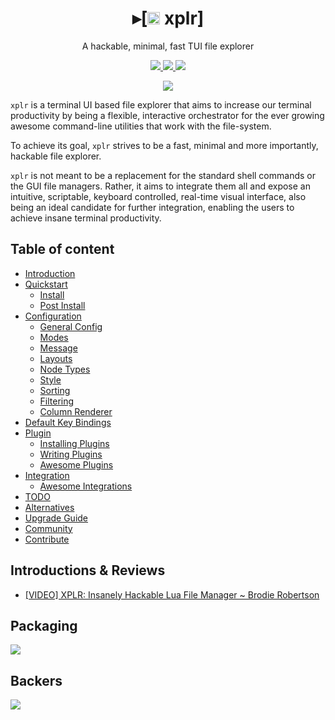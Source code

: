 <h1 align="center">
  ▸[<a href="https://github.com/sayanarijit/xplr/blob/main/assets/icon/xplr.svg" target="_blank"><img src="https://s3.gifyu.com/images/xplr32.png" alt="▓▓" height="20" width="20" /></a> xplr]
</h1>

<p align="center">
A hackable, minimal, fast TUI file explorer
</p>

<p align="center">

<a href="https://crates.io/crates/xplr" target="_blank">
<img src="https://img.shields.io/crates/v/xplr.svg" />
</a>

<a href="https://github.com/sayanarijit/xplr/commits" target="_blank">
<img src="https://img.shields.io/github/commit-activity/m/sayanarijit/xplr" />
</a>

<a href="https://discord.gg/JmasSPCcz3" target="_blank">
<img src="https://img.shields.io/discord/834369918312382485?logo=discord&style=social" />
</a>

</p>

<p align="center">
<img src="https://s3.gifyu.com/images/xplr-0.5.0.gif" />
</p>

`xplr` is a terminal UI based file explorer that aims to increase our terminal
productivity by being a flexible, interactive orchestrator for the ever growing
awesome command-line utilities that work with the file-system.

To achieve its goal, `xplr` strives to be a fast, minimal and more importantly,
hackable file explorer.

`xplr` is not meant to be a replacement for the standard shell commands or the
GUI file managers. Rather, it aims to integrate them all and expose an
intuitive, scriptable, keyboard controlled, real-time visual interface, also
being an ideal candidate for further integration, enabling the users to achieve
insane terminal productivity.

Table of content
----------------

- [Introduction](https://xplr.dev/en/introduction.html)
- [Quickstart](https://xplr.dev/en/quickstart.html)
  - [Install](https://xplr.dev/en/install.html)
  - [Post Install](https://xplr.dev/en/post-install.html)
- [Configuration](https://xplr.dev/en/configuration.html)
  - [General Config](https://xplr.dev/en/general-config.html)
  - [Modes](https://xplr.dev/en/modes.html)
  - [Message](https://xplr.dev/en/message.html)
  - [Layouts](https://xplr.dev/en/layouts.html)
  - [Node Types](https://xplr.dev/en/node_types.html)
  - [Style](https://xplr.dev/en/style.html)
  - [Sorting](https://xplr.dev/en/sorting.html)
  - [Filtering](https://xplr.dev/en/filtering.html)
  - [Column Renderer](https://xplr.dev/en/column-renderer.html)
- [Default Key Bindings](https://xplr.dev/en/default-key-bindings.html)
- [Plugin](https://xplr.dev/en/plugin.html)
  - [Installing Plugins](https://xplr.dev/en/installing-plugins.html)
  - [Writing Plugins](https://xplr.dev/en/writing-plugins.html)
  - [Awesome Plugins](https://xplr.dev/en/awesome-plugins.html)
- [Integration](https://xplr.dev/en/integration.html)
  - [Awesome Integrations](https://xplr.dev/en/awesome-integrations.html)
- [TODO](https://xplr.dev/en/todo.html)
- [Alternatives](https://xplr.dev/en/alternatives.html)
- [Upgrade Guide](https://xplr.dev/en/upgrade-guide.html)
- [Community](https://xplr.dev/en/community.html)
- [Contribute](https://xplr.dev/en/contribute.html)


Introductions & Reviews
-----------------------

- [[VIDEO] XPLR: Insanely Hackable Lua File Manager ~ Brodie Robertson](https://youtu.be/MaVRtYh1IRU)


Packaging
---------

<a href="https://repology.org/project/xplr/versions" target="_blank"><img src="https://repology.org/badge/vertical-allrepos/xplr.svg" /></a>


Backers
-------

<a href="https://opencollective.com/xplr#backer" target="_blank"><img src="https://opencollective.com/xplr/tiers/backer.svg?width=890" /></a>
